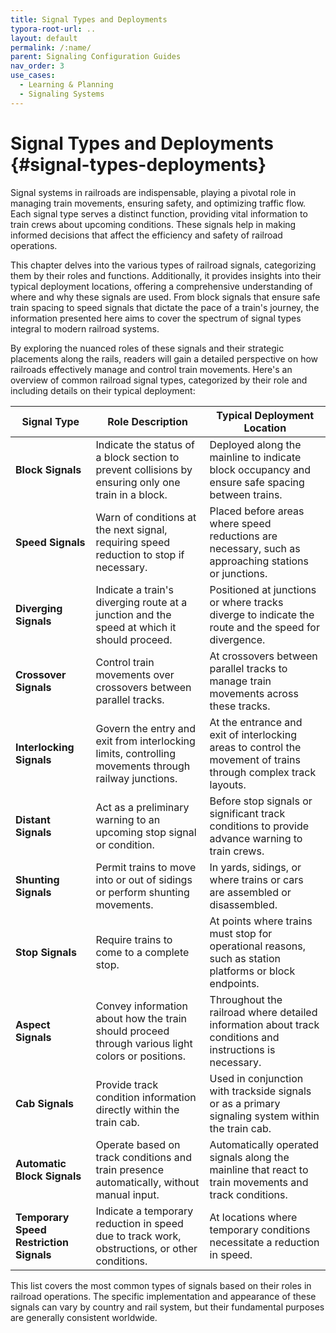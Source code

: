 ```yaml
---
title: Signal Types and Deployments
typora-root-url: ..
layout: default
permalink: /:name/
parent: Signaling Configuration Guides
nav_order: 3
use_cases:
  - Learning & Planning
  - Signaling Systems
---
```


# Signal Types and Deployments {#signal-types-deployments}

Signal systems in railroads are indispensable, playing a pivotal role in managing train movements, ensuring safety, and optimizing traffic flow. Each signal type serves a distinct function, providing vital information to train crews about upcoming conditions. These signals help in making informed decisions that affect the efficiency and safety of railroad operations.

This chapter delves into the various types of railroad signals, categorizing them by their roles and functions. Additionally, it provides insights into their typical deployment locations, offering a comprehensive understanding of where and why these signals are used. From block signals that ensure safe train spacing to speed signals that dictate the pace of a train's journey, the information presented here aims to cover the spectrum of signal types integral to modern railroad systems.

By exploring the nuanced roles of these signals and their strategic placements along the rails, readers will gain a detailed perspective on how railroads effectively manage and control train movements. Here's an overview of common railroad signal types, categorized by their role and including details on their typical deployment:

| Signal Type                             | Role Description                                             | Typical Deployment Location                                  |
| --------------------------------------- | ------------------------------------------------------------ | ------------------------------------------------------------ |
| **Block Signals**                       | Indicate the status of a block section to prevent collisions by ensuring only one train in a block. | Deployed along the mainline to indicate block occupancy and ensure safe spacing between trains. |
| **Speed Signals**                       | Warn of conditions at the next signal, requiring speed reduction to stop if necessary. | Placed before areas where speed reductions are necessary, such as approaching stations or junctions. |
| **Diverging Signals**                   | Indicate a train's diverging route at a junction and the speed at which it should proceed. | Positioned at junctions or where tracks diverge to indicate the route and the speed for divergence. |
| **Crossover Signals**                   | Control train movements over crossovers between parallel tracks. | At crossovers between parallel tracks to manage train movements across these tracks. |
| **Interlocking Signals**                | Govern the entry and exit from interlocking limits, controlling movements through railway junctions. | At the entrance and exit of interlocking areas to control the movement of trains through complex track layouts. |
| **Distant Signals**                     | Act as a preliminary warning to an upcoming stop signal or condition. | Before stop signals or significant track conditions to provide advance warning to train crews. |
| **Shunting Signals**                    | Permit trains to move into or out of sidings or perform shunting movements. | In yards, sidings, or where trains or cars are assembled or disassembled. |
| **Stop Signals**                        | Require trains to come to a complete stop.                   | At points where trains must stop for operational reasons, such as station platforms or block endpoints. |
| **Aspect Signals**                      | Convey information about how the train should proceed through various light colors or positions. | Throughout the railroad where detailed information about track conditions and instructions is necessary. |
| **Cab Signals**                         | Provide track condition information directly within the train cab. | Used in conjunction with trackside signals or as a primary signaling system within the train cab. |
| **Automatic Block Signals**             | Operate based on track conditions and train presence automatically, without manual input. | Automatically operated signals along the mainline that react to train movements and track conditions. |
| **Temporary Speed Restriction Signals** | Indicate a temporary reduction in speed due to track work, obstructions, or other conditions. | At locations where temporary conditions necessitate a reduction in speed. |

This list covers the most common types of signals based on their roles in railroad operations. The specific implementation and appearance of these signals can vary by country and rail system, but their fundamental purposes are generally consistent worldwide.
